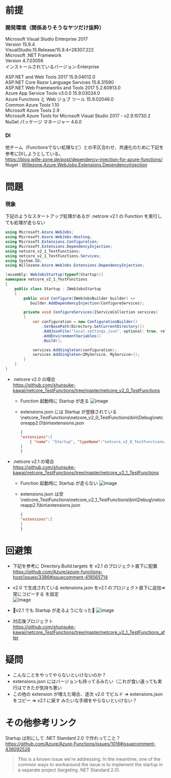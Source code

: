 # 前提
### 開発環境（関係ありそうなヤツだけ抜粋）
Microsoft Visual Studio Enterprise 2017  
Version 15.9.4  
VisualStudio.15.Release/15.9.4+28307.222  
Microsoft .NET Framework  
Version 4.7.03056  
インストールされているバージョン:Enterprise  

ASP.NET and Web Tools 2017   15.9.04012.0  
ASP.NET Core Razor Language Services   15.8.31590  
ASP.NET Web Frameworks and Tools 2017   5.2.60913.0  
Azure App Service Tools v3.0.0   15.9.03024.0  
Azure Functions と Web ジョブ ツール   15.9.02046.0  
Common Azure Tools   1.10  
Microsoft Azure Tools   2.9  
Microsoft Azure Tools for Microsoft Visual Studio 2017 - v2.9.10730.2  
NuGet パッケージ マネージャー   4.6.0  

### DI
他チーム（Functionsでない処理など）との平仄合わせ、共通化のために下記を参考にDIしようとしている。  
https://blog.wille-zone.de/post/dependency-injection-for-azure-functions/  
Nuget : [Willezone.Azure.WebJobs.Extensions.DependencyInjection](https://www.nuget.org/packages/Willezone.Azure.WebJobs.Extensions.DependencyInjection)  

# 問題
### 現象
下記のようなスタートアップ処理があるが .netcore v2.1 の Function を実行しても処理が走らない
```C#
using Microsoft.Azure.WebJobs;
using Microsoft.Azure.WebJobs.Hosting;
using Microsoft.Extensions.Configuration;
using Microsoft.Extensions.DependencyInjection;
using netcore_v2_1_TestFunctions;
using netcore_v2_1_TestFunctions.Services;
using System.IO;
using Willezone.Azure.WebJobs.Extensions.DependencyInjection;

[assembly: WebJobsStartup(typeof(Startup))]
namespace netcore_v2_1_TestFunctions
{
    public class Startup : IWebJobsStartup
    {
        public void Configure(IWebJobsBuilder builder) =>
           builder.AddDependencyInjection(ConfigureServices);

        private void ConfigureServices(IServiceCollection services)
        {
            var configuration = new ConfigurationBuilder()
                .SetBasePath(Directory.GetCurrentDirectory())
                .AddJsonFile("local.settings.json", optional: true, reloadOnChange: true)
                .AddEnvironmentVariables()
                .Build();

            services.AddSingleton(configuration);
            services.AddSingleton<IMyService, MyService>();
        }
    }
}

```

- .netcore v2.0 の場合  
https://github.com/shunsuke-kawai/netcore_TestFunctions/tree/master/netcore_v2_0_TestFunctions
    - Function 起動時に Startup が走る
![image](https://user-images.githubusercontent.com/6369070/50200864-1fcf3c00-039b-11e9-9e13-27e305d3aaad.png)

    - extensions.json には Startup が登録されている   
        \netcore_TestFunctions\netcore_v2_0_TestFunctions\bin\Debug\netcoreapp2.0\bin\extensions.json
        ```json
        {
        "extensions":[
            { "name": "Startup", "typeName":"netcore_v2_0_TestFunctions.Startup, netcore_v2_0_TestFunctions, Version=1.0.0.0, Culture=neutral, PublicKeyToken=null"}
        ]
        }
        ```

- .netcore v2.1 の場合  
https://github.com/shunsuke-kawai/netcore_TestFunctions/tree/master/netcore_v2_1_TestFunctions
    - Function 起動時に Startup が走らない
![image](https://user-images.githubusercontent.com/6369070/50201116-29a56f00-039c-11e9-850c-89757868e0d9.png)

    - extensions.json は空   
        \netcore_TestFunctions\netcore_v2_1_TestFunctions\bin\Debug\netcoreapp2.1\bin\extensions.json
        ```json
        {
        "extensions":[
        ]
        }
        ```

# 回避策
- 下記を参考に Directory.Build.targets を v2.1 のプロジェクト直下に配置  
https://github.com/Azure/azure-functions-host/issues/3386#issuecomment-419565714

- v2.0 で生成されている extensions.json をv2.1 のプロジェクト直下に追加⇒常にコピーする を設定  
![image](https://user-images.githubusercontent.com/6369070/50201679-5c506700-039e-11e9-9cbc-6f26be04d388.png)

- 🎉v2.1 でも Startup が走るようになった🎉
![image](https://user-images.githubusercontent.com/6369070/50202147-58bddf80-03a0-11e9-98b0-80a9f3280c2e.png)

- 対応後プロジェクト  
https://github.com/shunsuke-kawai/netcore_TestFunctions/tree/master/netcore_v2_1_TestFunctions_after


# 疑問
- こんなことをやってやらないといけないのか？  
- extensions.json にはバージョンも持ってるみたい（これが食い違っても実行はできたが気持ち悪い  
- この他の extension が増えた場合、逐次 v2.0 でビルド ⇒ extensions.json をコピー ⇒ v2.1 に戻す みたいな手順をやらないといけない？  

# その他参考リンク
Startup は別にして .NET Standard 2.0 で作れってこと？  
https://github.com/Azure/Azure-Functions/issues/1016#issuecomment-436092526
> This is a known issue we're addressing. In the meantime, one of the common ways to workaround the issue is to implement the startup in a separate project (targeting .NET Standard 2.0).



